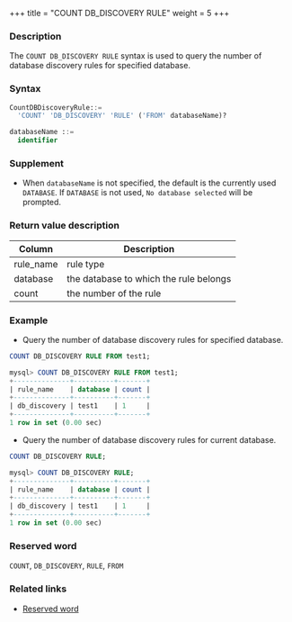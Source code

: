 +++
title = "COUNT DB_DISCOVERY RULE"
weight = 5
+++

### Description

The `COUNT DB_DISCOVERY RULE` syntax is used to query the number of database discovery rules for specified database.

### Syntax

```sql
CountDBDiscoveryRule::=
  'COUNT' 'DB_DISCOVERY' 'RULE' ('FROM' databaseName)?

databaseName ::=
  identifier
```

### Supplement

- When `databaseName` is not specified, the default is the currently used `DATABASE`. If `DATABASE` is not used, `No database selected` will be prompted.

### Return value description

| Column    | Description                             |
| ----------| ----------------------------------------|
| rule_name | rule type                               |
| database  | the database to which the rule belongs  |
| count     | the number of the rule                  |


### Example

- Query the number of database discovery rules for specified database.

```sql
COUNT DB_DISCOVERY RULE FROM test1;
```

```sql
mysql> COUNT DB_DISCOVERY RULE FROM test1;
+--------------+----------+-------+
| rule_name    | database | count |
+--------------+----------+-------+
| db_discovery | test1    | 1     |
+--------------+----------+-------+
1 row in set (0.00 sec)
```

- Query the number of database discovery rules for current database.

```sql
COUNT DB_DISCOVERY RULE;
```

```sql
mysql> COUNT DB_DISCOVERY RULE;
+--------------+----------+-------+
| rule_name    | database | count |
+--------------+----------+-------+
| db_discovery | test1    | 1     |
+--------------+----------+-------+
1 row in set (0.00 sec)
```

### Reserved word

`COUNT`, `DB_DISCOVERY`, `RULE`, `FROM`

### Related links

- [Reserved word](/en/reference/distsql/syntax/reserved-word/)

